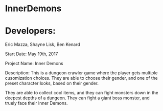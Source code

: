 # InnerDemons

 <h1>Developers:</h1>
Eric Mazza, Shayne Lisk, Ben Kenard
 
 Start Date:
May 19th, 2017
 
 Project Name:
Inner Demons

 Description:
This is a dungeon crawler game where the player gets multiple cusomization choices.
They are able to choose their gender, and one of the preset character looks, based on their gender.
 
They are able to collect cool items, and they can fight monsters down in the deepest depths of a dungeon.
They can fight a giant boss monster, and truely face their Inner Demons.
